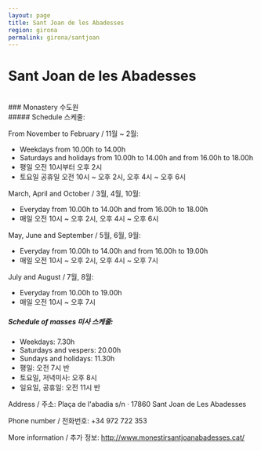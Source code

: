 ```yaml
---
layout: page
title: Sant Joan de les Abadesses
region: girona
permalink: girona/santjoan
---
```


# Sant Joan de les Abadesses
<br>
### Monastery 수도원
<br>
##### Schedule 스케줄:

From November to February / 11월 ~ 2월:
* Weekdays from 10.00h to 14.00h
* Saturdays and holidays from 10.00h to 14.00h and from 16.00h to 18.00h
* 평일 오전 10시부터 오후 2시
* 토요일 공휴일 오전 10시 ~ 오후 2시, 오후 4시 ~ 오후 6시

March, April and October / 3월, 4월, 10월:
* Everyday from 10.00h to 14.00h and from 16.00h to 18.00h
* 매일 오전 10시 ~ 오후 2시, 오후 4시 ~ 오후 6시

​May, June and September / 5월, 6월, 9월:
* Everyday from 10.00h to 14.00h and from 16.00h to 19.00h
* 매일 오전 10시 ~ 오후 2시, 오후 4시 ~ 오후 7시

July and August / 7월, 8월:
* Everyday from 10.00h to 19.00h
* 매일 오전 10시 ~ 오후 7시


##### Schedule of masses 미사 스케줄:

* Weekdays: 7.30h
* Saturdays and vespers: 20.00h
* Sundays and holidays: 11.30h
* 평일: 오전 7시 반
* 토요일, 저녁미사: 오후 8시
* 일요일, 공휴일: 오전 11시 반

Address / 주소: Plaça de l'abadia s/n · 17860 Sant Joan de Les Abadesses

Phone number / 전화번호: +34  972 722 353

More information / 추가 정보: <http://www.monestirsantjoanabadesses.cat/>

​
